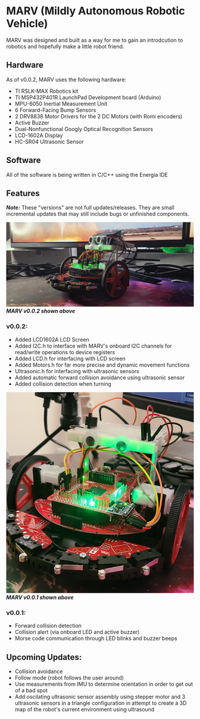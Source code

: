 # MARV (Mildly Autonomous Robotic Vehicle)
MARV was designed and built as a way for me to gain an introdcution to robotics and hopefully make a little robot friend.

## Hardware
As of v0.0.2, MARV uses the following hardware:
- TI RSLK-MAX Robotics kit
- TI MSP432P401R LaunchPad Development board (Arduino)
- MPU-6050 Inertial Measurement Unit
- 6 Forward-Facing Bump Sensors
- 2 DRV8838 Motor Drivers for the 2 DC Motors (with Romi encoders)
- Active Buzzer
- Dual-Nonfunctional Googly Optical Recognition Sensors
- LCD-1602A Display
- HC-SR04 Ultrasonic Sensor

## Software
All of the software is being written in C/C++ using the Energia IDE

## Features

***Note:*** These "versions" are not full updates/releases. They are small incremental updates
that may still include bugs or unfinished components.

![MARV v0.0.2](images/Marv002_side.jpg)
***MARV v0.0.2 shown above***


### v0.0.2:
- Added LCD1602A LCD Screen
- Added I2C.h to interface with MARV's onboard I2C channels for read/write operations to device registers
- Added LCD.h for interfacing with LCD screen
- Added Motors.h for far more precise and dynamic movement functions
- Ultrasonic.h for interfacing with ultrasonic sensors
- Added automatic forward collision avoidance using ultrasonic sensor
- Added collision detection when turning


![MARV v0.0.1](images/MARV0.0.1.jpg)
***MARV v0.0.1 shown above***

### v0.0.1:
- Forward collision detection
- Collision alert (via onboard LED and active buzzer)
- Morse code communication through LED blinks and buzzer beeps

## Upcoming Updates:
- Collision avoidance
- Follow mode (robot follows the user around)
- Use measurements from IMU to determine orientation in order to get out of a bad spot
- Add oscilating ultrasonic sensor assembly using stepper motor and 3 ultrasonic sensors in a triangle configuration in attempt to create a 3D map of the robot's current environment using ultrasound
